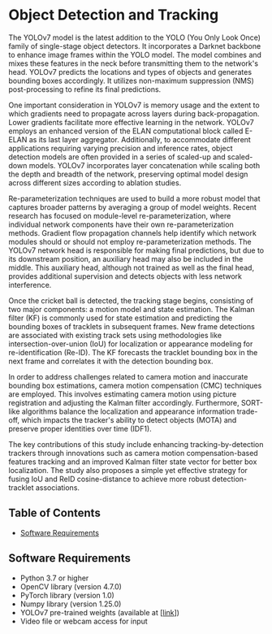 # Object Detection and Tracking 
  The YOLOv7 model is the latest addition to the YOLO (You Only Look Once) family of single-stage object detectors. It incorporates a Darknet backbone to enhance image frames within the YOLO model. The model combines and mixes these features in the neck before transmitting them to the network's head. YOLOv7 predicts the locations and types of objects and generates bounding boxes accordingly. It utilizes non-maximum suppression (NMS) post-processing to refine its final predictions.

One important consideration in YOLOv7 is memory usage and the extent to which gradients need to propagate across layers during back-propagation. Lower gradients facilitate more effective learning in the network. YOLOv7 employs an enhanced version of the ELAN computational block called E-ELAN as its last layer aggregator. Additionally, to accommodate different applications requiring varying precision and inference rates, object detection models are often provided in a series of scaled-up and scaled-down models. YOLOv7 incorporates layer concatenation while scaling both the depth and breadth of the network, preserving optimal model design across different sizes according to ablation studies.

Re-parameterization techniques are used to build a more robust model that captures broader patterns by averaging a group of model weights. Recent research has focused on module-level re-parameterization, where individual network components have their own re-parameterization methods. Gradient flow propagation channels help identify which network modules should or should not employ re-parameterization methods. The YOLOv7 network head is responsible for making final predictions, but due to its downstream position, an auxiliary head may also be included in the middle. This auxiliary head, although not trained as well as the final head, provides additional supervision and detects objects with less network interference.

Once the cricket ball is detected, the tracking stage begins, consisting of two major components: a motion model and state estimation. The Kalman filter (KF) is commonly used for state estimation and predicting the bounding boxes of tracklets in subsequent frames. New frame detections are associated with existing track sets using methodologies like intersection-over-union (IoU) for localization or appearance modeling for re-identification (Re-ID). The KF forecasts the tracklet bounding box in the next frame and correlates it with the detection bounding box.

In order to address challenges related to camera motion and inaccurate bounding box estimations, camera motion compensation (CMC) techniques are employed. This involves estimating camera motion using picture registration and adjusting the Kalman filter accordingly. Furthermore, SORT-like algorithms balance the localization and appearance information trade-off, which impacts the tracker's ability to detect objects (MOTA) and preserve proper identities over time (IDF1).

The key contributions of this study include enhancing tracking-by-detection trackers through innovations such as camera motion compensation-based features tracking and an improved Kalman filter state vector for better box localization. The study also proposes a simple yet effective strategy for fusing IoU and ReID cosine-distance to achieve more robust detection-tracklet associations.



## Table of Contents
- [Software Requirements](#software-requirements)


## Software Requirements
- Python 3.7 or higher
- OpenCV library (version 4.7.0)
- PyTorch library (version 1.0)
- Numpy library (version 1.25.0)
- YOLOv7 pre-trained weights (available at [[link](https://github.com/WongKinYiu/yolov7)])
- Video file or webcam access for input






